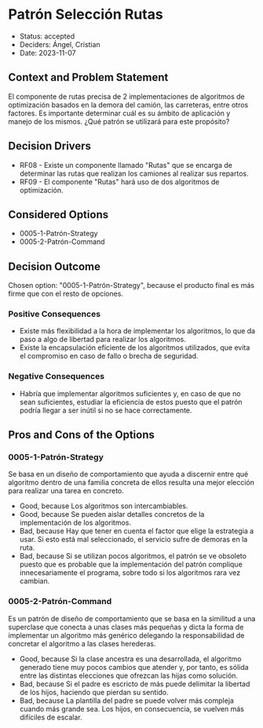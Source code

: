 # Patrón Selección Rutas

* Status: accepted
* Deciders: Ángel, Cristian
* Date: 2023-11-07

## Context and Problem Statement

El componente de rutas precisa de 2 implementaciones de algoritmos de optimización basados en la demora del camión, las carreteras, entre otros factores. Es importante determinar cuál es su ámbito de aplicación y manejo de los mismos. ¿Qué patrón se utilizará para este propósito?

## Decision Drivers

* RF08 - Existe un componente llamado "Rutas" que se encarga de determinar las rutas que realizan los camiones al realizar sus repartos.
* RF09 - El componente "Rutas" hará uso de dos algoritmos de optimización.

## Considered Options

* 0005-1-Patrón-Strategy
* 0005-2-Patrón-Command

## Decision Outcome

Chosen option: "0005-1-Patrón-Strategy", because el producto final es más firme que con el resto de opciones.

### Positive Consequences

* Existe más flexibilidad a la hora de implementar los algoritmos, lo que da paso a algo de libertad para realizar los algoritmos.
* Existe la encapsulación eficiente de los algoritmos utilizados, que evita el compromiso en caso de fallo o brecha de seguridad.

### Negative Consequences

* Habría que implementar algoritmos suficientes y, en caso de que no sean suficientes, estudiar la eficiencia de estos puesto que el patrón podría llegar a ser inútil si no se hace correctamente.

## Pros and Cons of the Options

### 0005-1-Patrón-Strategy

Se basa en un diseño de comportamiento que ayuda a discernir entre qué algoritmo dentro de una familia concreta de ellos resulta una mejor elección para realizar una tarea en concreto.

* Good, because Los algoritmos son intercambiables.
* Good, because Se pueden aislar detalles concretos de la implementación de los algoritmos.
* Bad, because Hay que tener en cuenta el factor que elige la estrategia a usar. Si esto está mal seleccionado, el servicio sufre de demoras en la ruta.
* Bad, because Si se utilizan pocos algoritmos, el patrón se ve obsoleto puesto que es probable que la implementación del patrón complique innecesariamente el programa, sobre todo si los algoritmos rara vez cambian.

### 0005-2-Patrón-Command

Es un patrón de diseño de comportamiento que se basa en la similitud a una superclase que conecta a unas clases más pequeñas y dicta la forma de implementar un algoritmo más genérico delegando la responsabilidad de concretar el algoritmo a las clases herederas.

* Good, because Si la clase ancestra es una desarrollada, el algoritmo generado tiene muy pocos cambios que atender y, por tanto, es sólida entre las distintas elecciones que ofrezcan las hijas como solución.
* Bad, because Si el padre es escricto de más puede delimitar la libertad de los hijos, haciendo que pierdan su sentido.
* Bad, because La plantilla del padre se puede volver más compleja cuando más grande sea. Los hijos, en consecuencia, se vuelven más difíciles de escalar.
